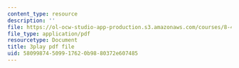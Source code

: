 ```yaml
---
content_type: resource
description: ''
file: https://ol-ocw-studio-app-production.s3.amazonaws.com/courses/8-422-atomic-and-optical-physics-ii-spring-2013/58099874509917620b9880372e607485_r_fWDSikuNQ.pdf
file_type: application/pdf
resourcetype: Document
title: 3play pdf file
uid: 58099874-5099-1762-0b98-80372e607485
---
```

